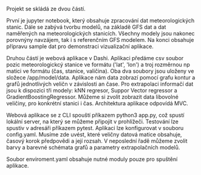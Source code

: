 Projekt se skládá ze dvou částí.  

První je jupyter notebook, který obsahuje zpracování dat meteorologických stanic. Dále se zabývá tvorbu modelů, na základě GFS dat a dat naměřených na meteorologických stanicích. Všechny modely jsou nakonec porovnýny navzájem, tak i s referenčním GFS modelem. Na konci obsahuje přípravu sample dat pro demonstraci vizualizační aplikace.

Druhou částí je webová aplikace v Dashi. Aplikaci předáme csv soubor pozic meteorologickcý stanice ve formátu ('lat', 'lon') a troj rozměrnou np matici ve formátu (čas, stanice, valičina). Oba dva soubory jsou uloženy ve složece /app/model/data. Aplikace nám data zobrazí pomocí grafu kontur a grafů jednotlivých veličn v závislosti an čase. Pro extrapolaci informačí dat jsou k dispozici tři modely: kNN regresor, Suppor Vector regressor a GradientBoostingRegressor. Můžeme si zvolit zobrazit data libovolné veličiny, pro konkrétní stanici i čas. Architektura aplikace odpovídá MVC. 

Webová aplikace se z CLI spouští příkazem python3 app.py, což spustí lokální server, na který se můžeme připojit v prohlížeči. Testování lze spustiv v adresáři příkazem pytest. Aplikaci lze konfigurovat v souboru config.yaml. Musíme zde uvést, které veličny datová matice obsahuje, časový korok předpovědi a její rozsah. V neposlední řadě můžeme zvolit barvy a barevné schémata grafů a parametry extrapolačních modelů.

Soubor enviroment.yaml obsahuje nutné moduly pouze pro spuštění aplikace.
